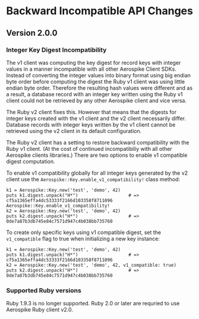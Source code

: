 # Backward Incompatible API Changes

<a name="v2.0.0"></a>
## Version 2.0.0

### Integer Key Digest Incompatibility

The v1 client was computing the key digest for record keys with integer values
in a manner incompatible with all other Aerospike Client SDKs. Instead of
converting the integer values into binary format using big endian byte order
before computing the digest the Ruby v1 client was using little endian byte
order. Therefore the resulting hash values were different and as a result, a
database record with an integer key written using the Ruby v1 client could not
be retrieved by any other Aerospike client and vice versa.

The Ruby v2 client fixes this. However that means that the digests for integer
keys created with the v1 client and the v2 client necessarily differ. Database
records with integer keys written by the v1 client cannot be retrieved using
the v2 client in its default configuration.

The Ruby v2 client has a setting to restore backward compatibility with the
Ruby v1 client. (At the cost of continued incompatibiliy with all other
Aerospike clients libraries.) There are two options to enable v1 compatible
digest computation.

To enable v1 compatibility globally for all integer keys generated by the v2
client use the `Aerospike::Key.enable_v1_compatibility!` class method:

    k1 = Aerospike::Key.new('test', 'demo', 42)
    puts k1.digest.unpack("H*")                   # => cf5a1365effa4dc53333f2166d103358f8711096
    Aerospike::Key.enable_v1_compatibility!
    k2 = Aerospike::Key.new('test', 'demo', 42)
    puts k2.digest.unpack("H*")                   # => 0de7a87b3db745e84c7571d947c4b038bb735760

To create only specific keys using v1 compatible digest, set the
`v1_compatible` flag to true when initializing a new key instance:

    k1 = Aerospike::Key.new('test', 'demo', 42)
    puts k1.digest.unpack("H*")                   # => cf5a1365effa4dc53333f2166d103358f8711096
    k2 = Aerospike::Key.new('test', 'demo', 42, v1_compatible: true)
    puts k2.digest.unpack("H*")                   # => 0de7a87b3db745e84c7571d947c4b038bb735760

### Supported Ruby versions

Ruby 1.9.3 is no longer supported. Ruby 2.0 or later are requried to use
Aerospike Ruby client v2.0.
